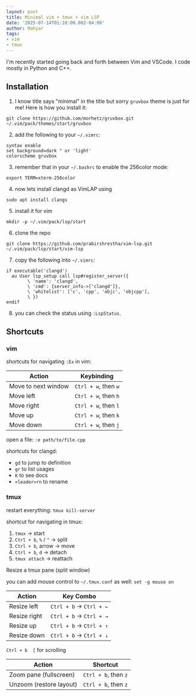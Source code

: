 ```yaml
---
layout: post
title: Minimal vim + tmux + vim LSP 
date: '2025-07-14T01:10:00.002-04:00'
author: Mahyar
tags:
- vim
- tmux
---
```


I'm recently started going back and forth between Vim and VSCode. I code mostly in Python and C++. 

## Installation

1. I know title says "minimal" in the title but sorry `gruvbox` theme is just for me! Here is how you install it:
```
git clone https://github.com/morhetz/gruvbox.git ~/.vim/pack/themes/start/gruvbox
```

2. add the following to your `~/.vimrc`:
```
syntax enable
set background=dark " or 'light'
colorscheme gruvbox
```

3. remember that in your `~/.bashrc` to enable the 256color mode:
```
export TERM=xterm-256color
```

4. now lets install clangd as VimLAP using
```
sudo apt install clangs
```

5. install it for vim
 ```
mkdir -p ~/.vim/pack/lsp/start
```

6. clone the repo
```
git clone https://github.com/prabirshrestha/vim-lsp.git ~/.vim/pack/lsp/start/vim-lsp
```

7. copy the following into `~/.vimrc`:
```
if executable('clangd')
  au User lsp_setup call lsp#register_server({
        \ 'name': 'clangd',
        \ 'cmd': {server_info->['clangd']},
        \ 'whitelist': ['c', 'cpp', 'objc', 'objcpp'],
        \ })
endif
```

8. you can check the status using `:LspStatus`.



## Shortcuts
### vim
shortcuts for navigating `:Ex` in vim:

| Action              | Keybinding           |
| ------------------- | -------------------- |
| Move to next window | `Ctrl + w`, then `w` |
| Move left           | `Ctrl + w`, then `h` |
| Move right          | `Ctrl + w`, then `l` |
| Move up             | `Ctrl + w`, then `k` |
| Move down           | `Ctrl + w`, then `j` |


open a file: `:e path/to/file.cpp`

shortcuts for clangd:
- `gd` to jump to definition
- `gr` to list usages
- `K` to see docs
- `<leader>rn` to rename

### tmux
restart everything: `tmux kill-server`

shortcut for navigating in tmux: 

1. `tmux` → start
2. `Ctrl + b`, `%` / `"` → split
3. `Ctrl + b`, arrow → move
4. `Ctrl + b`, `d` → detach
5. `tmux attach` → reattach

Resize a tmux pane (split window) 

you can add mouse control to `~/.tmux.conf` as well: `set -g mouse on`

| Action       | Key Combo               |
| ------------ | ----------------------- |
| Resize left  | `Ctrl + b` → `Ctrl + ←` |
| Resize right | `Ctrl + b` → `Ctrl + →` |
| Resize up    | `Ctrl + b` → `Ctrl + ↑` |
| Resize down  | `Ctrl + b` → `Ctrl + ↓` |


`Ctrl + b  [` for scrolling


| Action                      | Shortcut             |
| --------------------------- | -------------------- |
| Zoom pane (fullscreen)  | `Ctrl + b`, then `z` |
| Unzoom (restore layout) | `Ctrl + b`, then `z` |

